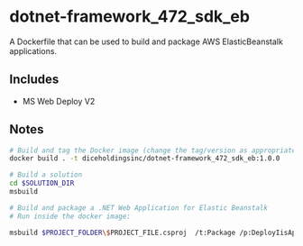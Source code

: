 # dotnet-framework_472_sdk_eb
A Dockerfile that can be used to build and package AWS ElasticBeanstalk applications.

## Includes

* MS Web Deploy V2

## Notes

```bash
# Build and tag the Docker image (change the tag/version as appropriate)
docker build . -t diceholdingsinc/dotnet-framework_472_sdk_eb:1.0.0

# Build a solution
cd $SOLUTION_DIR
msbuild

# Build and package a .NET Web Application for Elastic Beanstalk
# Run inside the docker image:

msbuild $PROJECT_FOLDER\$PROJECT_FILE.csproj  /t:Package /p:DeployIisAppPath="Default Web Site" /p:Configuration="$VS_CONFIG"
```